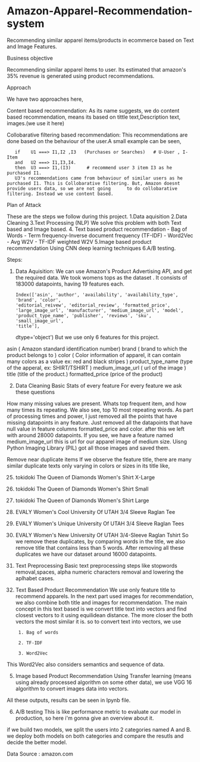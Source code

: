 # Amazon-Apparel-Recommendation-system

Recommending similar apparel items/products in ecommerce based on Text and Image Features.

Business objective

Recommending similar apparel items to user. Its estimated that amazon's 35% revenue is generated using product recommendations.

Approach

We have two approaches here,

Content based recommendation: As its name suggests, we do content based recommendation, means its based on tittle text,Description text, images.(we use it here)

Collobarative filtering based recommendation: This recommendations are done based on the behaviour of the user.A small example can be seen,

       if    U1 ===> I1,I2 ,I3   (Purchases or Searches)   # U-User , I-Item
       and   U2 ===> I1,I3,I4.
       then  U3 ===> I1,(I3)      # recommend user 3 item I3 as he purchased I1.
       U3's recommendations came from behaviour of similar users as he purchased I1. This is Collobarative filtering. But, Amazon doesnt provide users data, so we are not going      to do collobarative filtering. Instead we use content based.

Plan of Attack

These are the steps we follow during this project.
1.Data aquisition
2.Data Cleaning
3.Text Processing (NLP)
We solve this problem with both Text based and Image based. 
4. Text based product recommendation - Bag of Words - Term frequency-Inverse document frequency (TF-IDF) - Word2Vec - Avg W2V - TF-IDF weighted W2V
5.Image based product recommendation
Using CNN deep learning techniques
6.A/B testing.

Steps:

1. Data Aquisition:
We can use Amazon's Product Advertising API, and get the required data. We took womens tops as the dataset . It consists of 183000 datapoints, having 19 features each.

       Index(['asin', 'author', 'availability', 'availability_type', 'brand', 'color',
       'editorial_reivew', 'editorial_review', 'formatted_price',
       'large_image_url', 'manufacturer', 'medium_image_url', 'model',
       'product_type_name', 'publisher', 'reviews', 'sku', 'small_image_url',
       'title'],
      dtype='object')
But we use only 6 features for this project.

asin ( Amazon standard identification number)
brand ( brand to which the product belongs to )
color ( Color information of apparel, it can contain many colors as a value ex: red and black stripes )
product_type_name (type of the apperal, ex: SHIRT/TSHIRT )
medium_image_url ( url of the image )
title (title of the product.)
formatted_price (price of the product)


2. Data Cleaning
Basic Stats of every feature
For every feature we ask these questions

How many missing values are present.
Whats top frequent item, and how many times its repeating.
We also see, top 10 most repeating words.
As part of processing times and power, I just removed all the points that have missing datapoints in any feature. Just removed all the datapoints that have null value in feature columns formatted_price and color. after this we left with around 28000 datapoints. If you see, we have a feature named medium_image_url this is url for our apparel image of medium size. Uisng Python Imaging Library (PIL) got all those images and saved them.

Remove near duplicate items
If we observe the feature title, there are many similar duplicate texts only varying in colors or sizes in its title like,

25. tokidoki The Queen of Diamonds Women's Shirt X-Large
26. tokidoki The Queen of Diamonds Women's Shirt Small
27. tokidoki The Queen of Diamonds Women's Shirt Large

75004.  EVALY Women's Cool University Of UTAH 3/4 Sleeve Raglan Tee
109225. EVALY Women's Unique University Of UTAH 3/4 Sleeve Raglan Tees
120832. EVALY Women's New University Of UTAH 3/4-Sleeve Raglan Tshirt
So we remove these duplicates, by comparing words in the title, we also remove title that contains less than 5 words. After removing all these duplicates we have our dataset around 16000 datapoints.

3. Text Preprocessing
Basic text preprocessing steps like stopwords removal,spaces, alpha numeric characters removal and lowering the aplhabet cases.

4. Text Based Product Recommendation
We use only feature title to recommend apparels. In the next part used images for recommendation, we also combine both title and images for recommendation. The main concept in this text based is we convert title text into vectors and find closest vectors to it using equilidean distance. The more closer the both vectors the most similar it is. so to convert text into vectors, we use

        1. Bag of words

        2. TF-IDF

        3. Word2Vec

This Word2Vec also considers semantics and sequence of data.


5. Image based Product Recommendation
Using Transfer learning (means using already processed algorithm on some other data), we use VGG 16 algorithm to convert images data into vectors.

All these outputs, results can be seen in Ipynb file.

6. A/B testing
This is like performance metric to evaluate our model in production, so here i'm gonna give an overview about it.

if we build two models, we split the users into 2 categories named A and B. we deploy both models on both categories and compare the resutls and decide the better model.


Data Source : amazon.com


